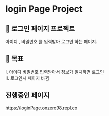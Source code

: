 # login Page Project

## 📁 로그인 페이지 프로젝트

아이디 , 비밀번호 를 입력받아 로그인 하는 페이지.

## 🚀 목표

I. 아이디 비밀번호 입력받아서 정보가 일치하면 로그인   
II. 로그인시 페이지 바뀜

## 진행중인 페이지

https://loginPage.onzero98.repl.co